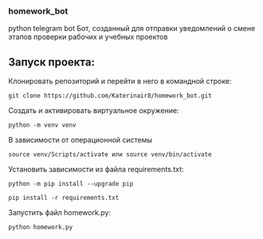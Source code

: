 ### homework_bot
python telegram bot
Бот, созданный для отправки уведомлений о смене этапов проверки рабочих и учебных проектов

## Запуск проекта:

Клонировать репозиторий и перейти в него в командной строке:

```
git clone https://github.com/Katerinair8/homework_bot.git
```

Cоздать и активировать виртуальное окружение:

```
python -m venv venv
```
В зависимости от операционной системы
```
source venv/Scripts/activate или source venv/bin/activate
```

Установить зависимости из файла requirements.txt:

```
python -m pip install --upgrade pip
```

```
pip install -r requirements.txt
```

Запустить файл homework.py:

```
python homework.py
